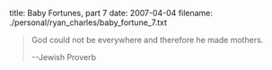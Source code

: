 title: Baby Fortunes, part 7
date: 2007-04-04
filename: ./personal/ryan_charles/baby_fortune_7.txt

> God could not be everywhere and therefore he made mothers.
>
> --Jewish Proverb

